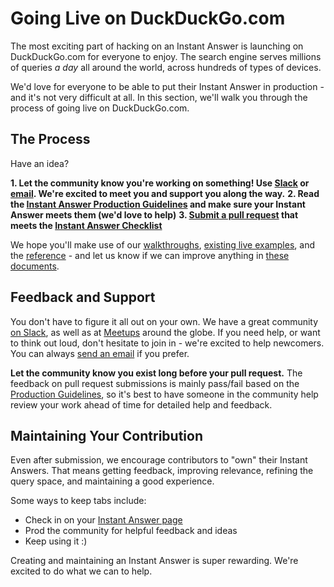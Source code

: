 # Going Live on DuckDuckGo.com

The most exciting part of hacking on an Instant Answer is launching on DuckDuckGo.com for everyone to enjoy. The search engine serves millions of queries *a day* all around the world, across hundreds of types of devices. 

We'd love for everyone to be able to put their Instant Answer in production - and it's not very difficult at all. In this section, we'll walk you through the process of going live on DuckDuckGo.com.

## The Process

Have an idea? 

**1. Let the community know you're working on something! Use [Slack](mailto:QuackSlack@duckduckgo.com?subject=AddMe) or [email](mailto:open@duckduckgo.com). We're excited to meet you and support you along the way.**
**2. Read the [Instant Answer Production Guidelines](#) and make sure your Instant Answer meets them (we'd love to help)**
**3. [Submit a pull request](#) that meets the [Instant Answer Checklist](#)**

We hope you'll make use of our [walkthroughs](#), [existing live examples](https://duck.co/ia), and the [reference](#) - and let us know if we can improve anything in [these documents](https://github.com/duckduckgo/duckduckgo-documentation).

## Feedback and Support

You don't have to figure it all out on your own. We have a great community [on Slack](mailto:QuackSlack@duckduckgo.com?subject=AddMe), as well as at [Meetups](http://duckduckgo.meetup.com) around the globe. If you need help, or want to think out loud, don't hesitate to join in - we're excited to help newcomers. You can always [send an email](mailto:open@duckduckgo.com) if you prefer.

**Let the community know you exist long before your pull request.** The feedback on pull request submissions is mainly pass/fail based on the [Production Guidelines](#), so it's best to have someone in the community help review your work ahead of time for detailed help and feedback.

## Maintaining Your Contribution

Even after submission, we encourage contributors to "own" their Instant Answers. That means getting feedback, improving relevance, refining the query space, and maintaining a good experience.

Some ways to keep tabs include: 

- Check in on your [Instant Answer page](https://duck.co/ia)
- Prod the community for helpful feedback and ideas
- Keep using it :)

Creating and maintaining an Instant Answer is super rewarding. We're excited to do what we can to help.

